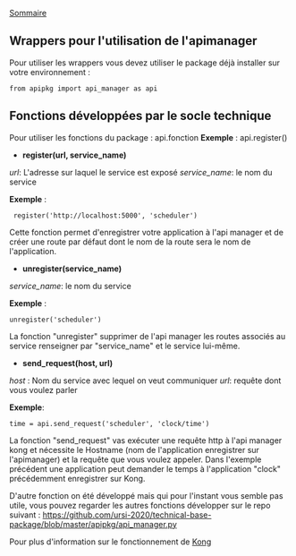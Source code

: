 [Sommaire](https://ursi-2020.github.io/Documentation/)

## Wrappers pour l'utilisation de l'apimanager


Pour utiliser les wrappers vous devez utiliser le package déjà installer sur votre environnement :

	from apipkg import api_manager as api

## Fonctions développées par le socle technique 

Pour utiliser les fonctions du package : api.fonction 
**Exemple** : api.register()

 - **register(url, service_name)**



*url*: L'adresse sur laquel le service est exposé
*service_name*: le nom du service 

**Exemple** :

	 register('http://localhost:5000', 'scheduler')

Cette fonction permet d'enregistrer votre application à l'api manager et de créer une route par défaut dont le nom de la route sera le nom de l'application.

- **unregister(service_name)**

*service_name*: le nom du service

**Exemple** :

	unregister('scheduler')

La fonction "unregister" supprimer de l'api manager les routes associés au service renseigner par "service_name" et le service  lui-même.

 - **send_request(host, url)**

*host* : Nom du service avec lequel on veut communiquer
*url*: requête dont vous voulez parler

**Exemple**: 

	time = api.send_request('scheduler', 'clock/time')

La fonction "send_request" vas exécuter une requête http à l'api manager kong et nécessite le Hostname (nom de l'application enregistrer sur l'apimanager) et la requête que vous voulez appeler.
Dans l'exemple précédent une application peut demander le temps à l'application "clock" précédemment enregistrer sur Kong.

D'autre fonction on été développé mais qui pour l'instant vous semble pas utile, vous pouvez regarder les autres fonctions développer sur le repo suivant : 
https://github.com/ursi-2020/technical-base-package/blob/master/apipkg/api_manager.py

Pour plus d'information sur le fonctionnement de [Kong](https://docs.konghq.com/0.4.x/getting-started/introduction/)
